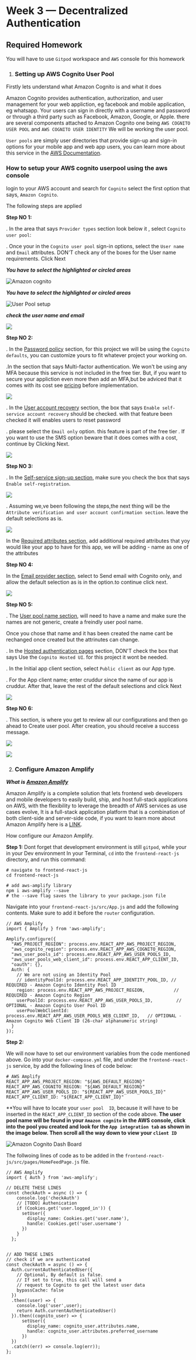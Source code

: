 # Week 3 — Decentralized Authentication

## Required Homework

You will have to use `Gitpod` workspace  and  `AWS` console for this homework


1. ### Setting up AWS Cognito User Pool


Firstly lets understand what Amazon Cognito is and what it does

Amazon Cognito provides authentication, authorization, and user management for your web appliction, eg facebook and mobile application, eg whatsapp. Your users can sign in directly with a username and password or through a third party such as Facebook, Amazon, Google, or Apple. there are several components attached to Amazon Cognito one being `AWS COGNITO USER POOL`  and `AWS COGNITO USER IDENTITY` We will be working the  user pool.

`User pools` are simply user directories that provide sign-up and sign-in options for your mobile app and web app  users, you can learn more about this  service in the [AWS Documentation](https://docs.aws.amazon.com/).


### How to setup your AWS cognito userpool using the aws console 

login to your AWS account and search for `Cognito`
select the first option that says, `Amazon Cognito`.


The following steps are applied

**Step NO 1:**

  . In the area that says `Provider types` section look below it ,  select `Cognito user pool`:
  
  
   . Once your in the `Cognito user pool` sign-in options,  select  the `User name` and `Email` attributes. DON'T check any of  the  boxes for the User name requirements. Click Next



***You have to select the highlighted or circled areas***

![Amazon cognito](assets%20week3/Amazon%20cognito/amazon%20cognito%201.PNG)






***You have to select the highlighted or circled areas***

![User Pool setup](assets%20week3/Amazon%20cognito/amazon%20cognito%202.PNG)



***check the user name and email***

![](assets%20week3/Amazon%20cognito/amazon%20cognito%204.PNG)




**Step NO 2:**

. In the <ins>Password policy</ins> section,  for this project we will be using the `Cognito defaults`,  you can  customize  yours to fit whatever project your working on.

.In the section that says Multi-factor authentication. We won't be using any MFA because this service is not included in the free tier. But, if you want to secure your appliction even more then add an MFA,but be adviced that it comes with its cost see [pricing](https://aws.amazon.com/getting-started/hands-on/setup-email-receiving-pipeline/services-costs/) before implementation.




![](assets%20week3/Amazon%20cognito/amazon%20cognito%205.PNG)




. In the <ins>User account recovery</ins> section,  the box that says `Enable self-service account recovery` should be checked. with that feature been checked it will  enables users to reset password 


. please select the `Email only` option. this feature is part of the free tier . If you want to use the SMS option beware that it does comes with a cost, continue by  Clicking Next.



![](assets%20week3/Amazon%20cognito/amazon%20cognito%205%20continues.PNG)





**Step NO 3:**

. In the <ins>Self-service sign-up section</ins>, make sure you check the box that says  `Enable self-registration`.

![](assets%20week3/Amazon%20cognito/amazon%20cognito%206.PNG)



. Assuming we,ve been following the steps,the next thing will be the  `Attribute verification and user account confirmation section`. leave the default selections as is. 




![](assets%20week3/Amazon%20cognito/amazon%20cognito%206.PNG)


In the <ins>Required attributes section</ins>, add additional required attributes that yoy would like your app to have for this app, we will be adding - name as one of the attributes




**Step NO 4:**


In the <ins>Email provider section</ins>,  select to Send email with Cognito only, and allow the default selection as is in  the option.to continue click next.



![](assets%20week3/Amazon%20cognito/amazon%20cognito%207.PNG)



**Step NO 5:**


. The <ins>User pool name section</ins>, will need to have a name and make sure the names are not generic, create a freindly user pool name.

Once you chose that name and it has been created the name cant be rechanged once created but the attrinutes can change.


. In the <ins>Hosted authentication pages</ins> section, DON'T check the box that says Use the `Cognito Hosted UI`. for this project it wont be needed.

. In the Initial app client section, select `Public client` as our App type.

. For the App client name; enter cruddur since the name of our app is cruddur. After that, leave the rest of the default selections and click Next


![](assets%20week3/Amazon%20cognito/amazon%20cognito%208.PNG)



**Step NO 6:**

. This section, is where you get to  review all our configurations and then go ahead to Create user pool. After creation, you should receive a success message.

![](assets%20week3/Amazon%20cognito/amazon%20cognito%209.PNG)






![](assets%20week3/Amazon%20cognito/amazon%20cognito%2010.PNG)




2. ### Configure Amazon Amplify

***What is <ins>Amazon Amplify</ins>***


Amazon Amplify is a complete solution that lets frontend web developers and mobile developers to easily build, ship, and host full-stack applications on AWS, with the flexibility to leverage the breadth of AWS services as use cases evolve, It is a full-stack application platform that is a combination of both client-side and server-side code, if you want to learn more about Amazon Amplify here is a [LINK](https://aws.amazon.com/amplify/#:~:text=AWS%20Amplify%20is%20a%20complete,Build%20a%20frontend%20UI).


How configure our Amazon Amplify.


**Step 1:**
Dont forget that development environment is still `gitpod`, while your in your Dev environment In your Terminal, `cd` into the `frontend-react-js` directory, and run this command:

```
# navigate to frontend-react-js
cd frontend-react-js

# add aws-amplify library
npm i aws-amplify --save
# the --save flag saves the library to your package.json file 
```


Navigate into your `frontend-react-js/src/App.js` and add the following contents. Make sure to add it before the `router` configuration.


```
// AWS Amplify
import { Amplify } from 'aws-amplify';

Amplify.configure({
  "AWS_PROJECT_REGION": process.env.REACT_APP_AWS_PROJECT_REGION,
  "aws_cognito_region": process.env.REACT_APP_AWS_COGNITO_REGION,
  "aws_user_pools_id": process.env.REACT_APP_AWS_USER_POOLS_ID,
  "aws_user_pools_web_client_id": process.env.REACT_APP_CLIENT_ID,
  "oauth": {},
  Auth: {
    // We are not using an Identity Pool
    // identityPoolId: process.env.REACT_APP_IDENTITY_POOL_ID, // REQUIRED - Amazon Cognito Identity Pool ID
    region: process.env.REACT_APP_AWS_PROJECT_REGION,           // REQUIRED - Amazon Cognito Region
    userPoolId: process.env.REACT_APP_AWS_USER_POOLS_ID,         // OPTIONAL - Amazon Cognito User Pool ID
    userPoolWebClientId: process.env.REACT_APP_AWS_USER_POOLS_WEB_CLIENT_ID,   // OPTIONAL - Amazon Cognito Web Client ID (26-char alphanumeric string)
  }
});
```

**Step 2:**

 We will now have to set our environment variables from the code mentioned above. Go into your `docker-compose.yml` file, and under the `frontend-react-js` service, by add the following lines of code below:

```
# AWS Amplify
REACT_APP_AWS_PROJECT_REGION: "${AWS_DEFAULT_REGION}"
REACT_APP_AWS_COGNITO_REGION: "${AWS_DEFAULT_REGION}"
REACT_APP_AWS_USER_POOLS_ID: "${REACT_APP_AWS_USER_POOLS_ID}"
REACT_APP_CLIENT_ID: "${REACT_APP_CLIENT_ID}"
```
**You will have to locate your `user pool  ID`, because it will have to be inserted in the `REACT_APP_CLIENT_ID` section of the code above.
**The user pool name will be found in your `Amazon cognito` in the AWS console, click into the pool you created and look for the `App integration tab` as shown in the image below. Then scroll all the way down to view your `client ID`**

![Amazon Cognito Dash Board](assets%20week3/amazon%20cognito%2012.PNG)


The follwoing lines of code as to be added in the `frontend-react-js/src/pages/HomeFeedPage.js` file.


```
// AWS Amplify
import { Auth } from 'aws-amplify';

// DELETE THESE LINES
const checkAuth = async () => {
    console.log('checkAuth')
    // [TODO] Authenication
    if (Cookies.get('user.logged_in')) {
      setUser({
        display_name: Cookies.get('user.name'),
        handle: Cookies.get('user.username')
      })
    }
  };


// ADD THESE LINES 
// check if we are authenticated
const checkAuth = async () => {
  Auth.currentAuthenticatedUser({
    // Optional, By default is false. 
    // If set to true, this call will send a 
    // request to Cognito to get the latest user data
    bypassCache: false 
  })
  .then((user) => {
    console.log('user',user);
    return Auth.currentAuthenticatedUser()
  }).then((cognito_user) => {
      setUser({
        display_name: cognito_user.attributes.name,
        handle: cognito_user.attributes.preferred_username
      })
  })
  .catch((err) => console.log(err));
};
```


